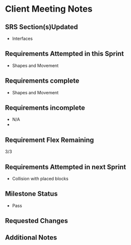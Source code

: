 # Client Meeting Notes

## SRS Section(s)Updated

- Interfaces

## Requirements Attempted in this Sprint

- Shapes and Movement

## Requirements complete

- Shapes and Movement

## Requirements incomplete

- N/A
- 
## Requirement Flex Remaining

3/3

## Requirements Attempted in next Sprint

- Collision with placed blocks

## Milestone Status

- Pass

## Requested Changes


## Additional Notes


